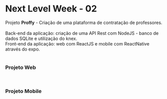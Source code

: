 # Next Level Week - 02

Projeto <b>Proffy</b> - Criação de uma plataforma de contratação de professores.
<br><br>
Back-end da aplicação: criação de uma API Rest com NodeJS - banco de dados SQLite e utilização do knex.
<br>
Front-end da aplicação: web com ReactJS e mobile com ReactNative através do expo.
<br><br>
<h3>Projeto Web</h3>
<br>

<h3>Projeto Mobile</h3>
<br>
